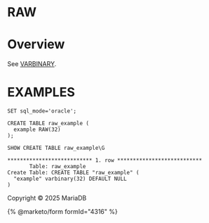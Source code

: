 
# RAW


# Overview


See [VARBINARY](varbinary.md).


# EXAMPLES


```
SET sql_mode='oracle';
```

```
CREATE TABLE raw_example (
  example RAW(32)
);
```

```
SHOW CREATE TABLE raw_example\G
```

```
*************************** 1. row ***************************
       Table: raw_example
Create Table: CREATE TABLE "raw_example" (
  "example" varbinary(32) DEFAULT NULL
)
```


Copyright © 2025 MariaDB


{% @marketo/form formId="4316" %}
